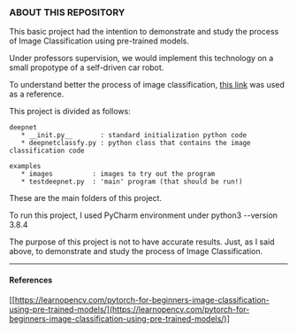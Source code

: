 ### ABOUT THIS REPOSITORY

This basic project had the intention to demonstrate and study the process of Image Classification using pre-trained models.

Under professors supervision, we would implement this technology on a small propotype of a self-driven car robot.

To understand better the process of image classification, [this link](https://learnopencv.com/pytorch-for-beginners-image-classification-using-pre-trained-models/) was used as a reference.

This project is divided as follows:

```
deepnet
   * __init.py__       : standard initialization python code
   * deepnetclassfy.py : python class that contains the image classification code
```

```
examples
   * images          : images to try out the program
   * testdeepnet.py  : 'main' program (that should be run!)
```

These are the main folders of this project.

To run this project, I used PyCharm environment under python3 --version 3.8.4

The purpose of this project is not to have accurate results. Just, as I said above, to demonstrate and study the process of Image Classification.


---
#### References
[[https://learnopencv.com/pytorch-for-beginners-image-classification-using-pre-trained-models/](https://learnopencv.com/pytorch-for-beginners-image-classification-using-pre-trained-models/)]



